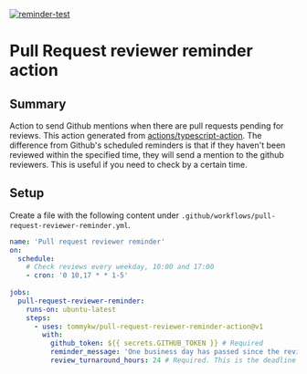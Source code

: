 [![reminder-test](https://github.com/tommykw/pull-request-reviewer-reminder-action/actions/workflows/test.yml/badge.svg)](https://github.com/tommykw/pull-request-reviewer-reminder-action/actions/workflows/test.yml)

# Pull Request reviewer reminder action

## Summary
Action to send Github mentions when there are pull requests pending for reviews. This action generated from [actions/typescript-action](https://github.com/actions/hello-world-javascript-action). The difference from Github's scheduled reminders is that if they haven't been reviewed within the specified time, they will send a mention to the github reviewers. This is useful if you need to check by a certain time.

## Setup
Create a file with the following content under `.github/workflows/pull-request-reviewer-reminder.yml`.

```yml
name: 'Pull request reviewer reminder'
on:
  schedule:
    # Check reviews every weekday, 10:00 and 17:00
    - cron: '0 10,17 * * 1-5'
    
jobs:
  pull-request-reviewer-reminder: 
    runs-on: ubuntu-latest
    steps:
      - uses: tommykw/pull-request-reviewer-reminder-action@v1
        with:
          github_token: ${{ secrets.GITHUB_TOKEN }} # Required
          reminder_message: 'One business day has passed since the review started. Give priority to reviews as much as possible.' # Required. Messages to send to reviewers on Github.
          review_turnaround_hours: 24 # Required. This is the deadline for reviews. If this time is exceeded, a reminder wil be send.
```
